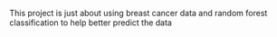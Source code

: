 This project is just about using breast cancer data and random forest classification to help better predict the data

